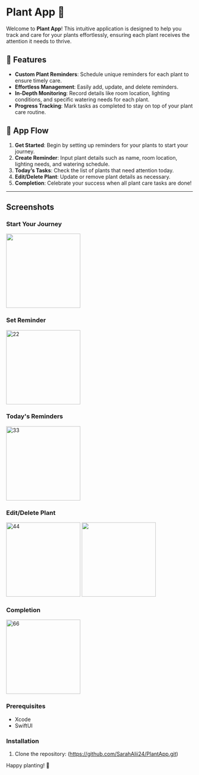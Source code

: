 # Plant App 🌱

Welcome to **Plant App**! This intuitive application is designed to help you track and care for your plants effortlessly, ensuring each plant receives the attention it needs to thrive.

## 🌟 Features

- **Custom Plant Reminders**: Schedule unique reminders for each plant to ensure timely care.
- **Effortless Management**: Easily add, update, and delete reminders.
- **In-Depth Monitoring**: Record details like room location, lighting conditions, and specific watering needs for each plant.
- **Progress Tracking**: Mark tasks as completed to stay on top of your plant care routine.

## 🚀 App Flow

1. **Get Started**: Begin by setting up reminders for your plants to start your journey.
2. **Create Reminder**: Input plant details such as name, room location, lighting needs, and watering schedule.
3. **Today’s Tasks**: Check the list of plants that need attention today.
4. **Edit/Delete Plant**: Update or remove plant details as necessary.
5. **Completion**: Celebrate your success when all plant care tasks are done!

---
## Screenshots

### Start Your Journey

<img src="https://github.com/user-attachments/assets/90cd92ad-995c-4c7f-9fc0-76c18ebb3c8d" width="200">

### Set Reminder

<img width="200" alt="22" src="https://github.com/user-attachments/assets/7fed7303-7cec-4e9a-b498-c5caf65dabdd">

### Today's Reminders

<img width="200" alt="33" src="https://github.com/user-attachments/assets/da0fc319-8461-4854-beab-8969b246cad2">

### Edit/Delete Plant

<img width="200" alt="44" src="https://github.com/user-attachments/assets/845c4c8d-3ded-47da-9b04-06c64f068df8">
<img src="https://github.com/user-attachments/assets/b0fe13bb-b6aa-4721-895f-aa75e2860d74" width="200">


### Completion

<img width="200" alt="66" src="https://github.com/user-attachments/assets/cc3c2209-bc58-4b73-b601-ff8bc147a1a0">

### Prerequisites

- Xcode 
- SwiftUI

 ### Installation

1. Clone the repository:
(https://github.com/SarahAlii24/PlantApp.git)
  
Happy planting! 🌿
